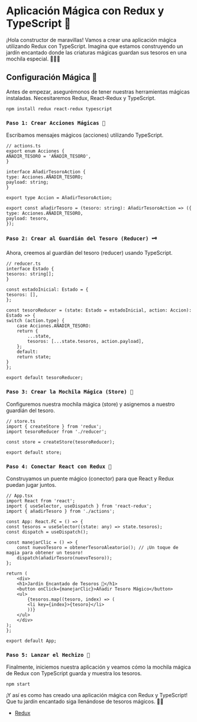 # Aplicación Mágica con Redux y TypeScript 🌈
¡Hola constructor de maravillas! Vamos a crear una aplicación mágica utilizando Redux con TypeScript. Imagina que estamos construyendo un jardín encantado donde las criaturas mágicas guardan sus tesoros en una mochila especial. 🧚‍♂️✨

## Configuración Mágica 🔧
Antes de empezar, asegurémonos de tener nuestras herramientas mágicas instaladas. Necesitaremos Redux, React-Redux y TypeScript.

    npm install redux react-redux typescript

### `Paso 1: Crear Acciones Mágicas 📜`
Escribamos mensajes mágicos (acciones) utilizando TypeScript.

    // actions.ts
    export enum Acciones {
    AÑADIR_TESORO = 'AÑADIR_TESORO',
    }

    interface AñadirTesoroAction {
    type: Acciones.AÑADIR_TESORO;
    payload: string;
    }

    export type Accion = AñadirTesoroAction;

    export const añadirTesoro = (tesoro: string): AñadirTesoroAction => ({
    type: Acciones.AÑADIR_TESORO,
    payload: tesoro,
    });

### `Paso 2: Crear al Guardián del Tesoro (Reducer) 🗝️`
Ahora, creemos al guardián del tesoro (reducer) usando TypeScript.

    // reducer.ts
    interface Estado {
    tesoros: string[];
    }

    const estadoInicial: Estado = {
    tesoros: [],
    };

    const tesoroReducer = (state: Estado = estadoInicial, action: Accion): Estado => {
    switch (action.type) {
        case Acciones.AÑADIR_TESORO:
        return {
            ...state,
            tesoros: [...state.tesoros, action.payload],
        };
        default:
        return state;
    }
    };

    export default tesoroReducer;

### `Paso 3: Crear la Mochila Mágica (Store) 🎒`
Configuremos nuestra mochila mágica (store) y asignemos a nuestro guardián del tesoro.

    // store.ts
    import { createStore } from 'redux';
    import tesoroReducer from './reducer';

    const store = createStore(tesoroReducer);

    export default store;

### `Paso 4: Conectar React con Redux 🌉`
Construyamos un puente mágico (conector) para que React y Redux puedan jugar juntos.

    // App.tsx
    import React from 'react';
    import { useSelector, useDispatch } from 'react-redux';
    import { añadirTesoro } from './actions';

    const App: React.FC = () => {
    const tesoros = useSelector((state: any) => state.tesoros);
    const dispatch = useDispatch();

    const manejarClic = () => {
        const nuevoTesoro = obtenerTesoroAleatorio(); // ¡Un toque de magia para obtener un tesoro!
        dispatch(añadirTesoro(nuevoTesoro));
    };

    return (
        <div>
        <h1>Jardín Encantado de Tesoros 💎</h1>
        <button onClick={manejarClic}>Añadir Tesoro Mágico</button>
        <ul>
            {tesoros.map((tesoro, index) => (
            <li key={index}>{tesoro}</li>
            ))}
        </ul>
        </div>
    );
    };

    export default App;

### `Paso 5: Lanzar el Hechizo 🚀`
Finalmente, iniciemos nuestra aplicación y veamos cómo la mochila mágica de Redux con TypeScript guarda y muestra los tesoros.

    npm start

¡Y así es como has creado una aplicación mágica con Redux y TypeScript! Que tu jardín encantado siga llenándose de tesoros mágicos. 🚀🔮

- [Redux](https://redux.js.org/)